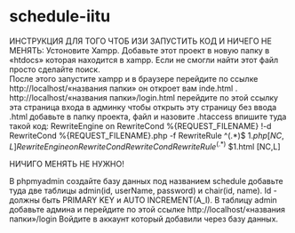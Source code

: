 # schedule-iitu
ИНСТРУКЦИЯ ДЛЯ ТОГО ЧТОБ ИЗИ ЗАПУСТИТЬ КОД И НИЧЕГО НЕ МЕНЯТЬ:
Устоновите Xampp.
Добавьте этот проект в новую папку в «htdocs» которая находится в xampp. 
Если не смогли найти этот файл просто сделайте поиск.  
После этого запустите xampp и в браузере перейдите по ссылке http://localhost/«названия папки» он откроет вам inde.html .
http://localhost/«названия папки»/login.html перейдите по этой ссылку эта страница входа в админку чтобы открыть эту страницу без ввода .html
добавьте в папку проекта, файл и назовите .htaccess впишите туда такой код: 
RewriteEngine on
RewriteCond %{REQUEST_FILENAME} !-d
RewriteCond %{REQUEST_FILENAME}\.php -f
RewriteRule ^(.*)$ $1.php [NC,L]
RewriteEngine on
RewriteCond %{REQUEST_FILENAME} !-d
RewriteCond %{REQUEST_FILENAME}\.html -f
RewriteRule ^(.*)$ $1.html [NC,L]

НИЧИГО МЕНЯТЬ НЕ НУЖНО!

В phpmyadmin создайте базу данных под названием schedule  добавьте туда две таблицы admin(id, userName, password) и chair(id, name). Id - должны быть PRIMARY KEY и AUTO INCREMENT(A_I). В таблицу admin добавьте админа и перейдите по этой ссылке http://localhost/«названия папки»/login Войдите в аккаунт который добавили через базу данных. 
